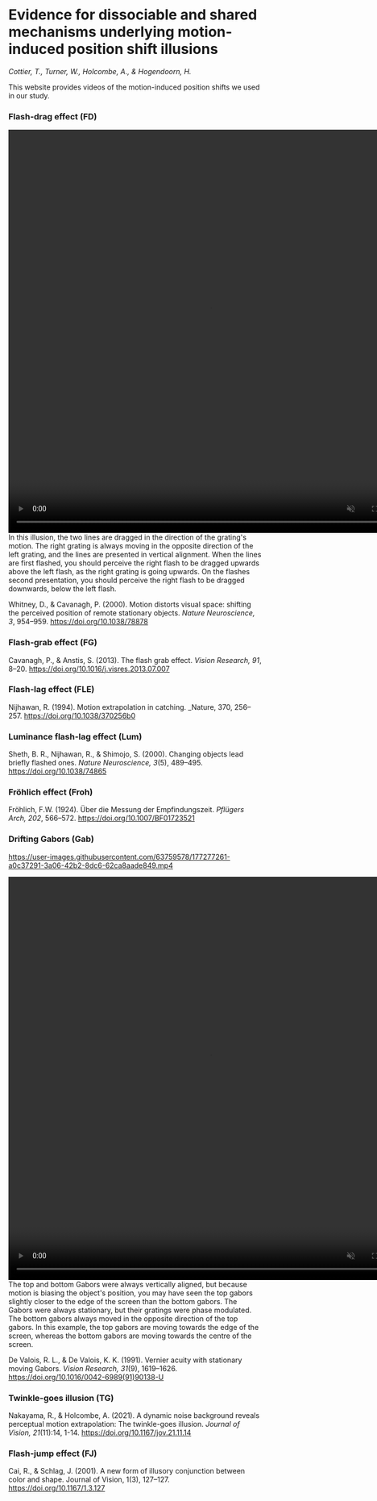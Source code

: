 # Evidence for dissociable and shared mechanisms underlying motion-induced position shift illusions
_Cottier, T., Turner, W., Holcombe, A., & Hogendoorn, H._

This website provides videos of the motion-induced position shifts we used in our study. 
	

### Flash-drag effect (FD)
<video src="https://user-images.githubusercontent.com/63759578/177237712-94ff27e7-3ae4-4894-9c56-1fd04a639a06.mp4" data-canonical-src="https://user-images.githubusercontent.com/63759578/177237712-94ff27e7-3ae4-4894-9c56-1fd04a639a06.mp4" autoplay loop='true' controls="controls" muted="muted" height="800" width="800">
</video>
In this illusion, the two lines are dragged in the direction of the grating's motion. The right grating is always moving in the opposite direction of the left grating, and the lines are presented in vertical alignment. When the lines are first flashed, you should perceive the right flash to be dragged upwards above the left flash, as the right grating is going upwards. On the flashes second presentation, you should perceive the right flash to be dragged downwards, below the left flash.  

Whitney, D., & Cavanagh, P. (2000). Motion distorts visual space: shifting the perceived position of remote stationary objects. _Nature Neuroscience,    3_, 954–959. https://doi.org/10.1038/78878

### Flash-grab effect (FG)
	

Cavanagh, P., & Anstis, S. (2013). The flash grab effect. _Vision Research, 91_, 8–20. https://doi.org/10.1016/j.visres.2013.07.007
	

### Flash-lag effect (FLE)
	

Nijhawan, R. (1994). Motion extrapolation in catching. _Nature, 370, 256–257. https://doi.org/10.1038/370256b0
	

### Luminance flash-lag effect (Lum)
	

Sheth, B. R., Nijhawan, R., & Shimojo, S. (2000). Changing objects lead briefly flashed ones. _Nature Neuroscience, 3_(5), 489–495. https://doi.org/10.1038/74865
	

### Fröhlich effect (Froh)
	

Fröhlich, F.W. (1924). Über die Messung der Empfindungszeit. _Pflügers Arch, 202_, 566–572. https://doi.org/10.1007/BF01723521
	

### Drifting Gabors (Gab)
	
https://user-images.githubusercontent.com/63759578/177277261-a0c37291-3a06-42b2-8dc6-62ca8aade849.mp4

<video src="https://user-images.githubusercontent.com/63759578/177277261-a0c37291-3a06-42b2-8dc6-62ca8aade849.mp4" autoplay loop='true' controls="controls" muted="muted" height="800" width="800">
</video>
The top and bottom Gabors were always vertically aligned, but because motion is biasing the object's position, you may have seen the top gabors slightly closer to the edge of the screen than the bottom gabors. The Gabors  were always stationary, but their gratings were phase modulated. The bottom gabors always moved in the opposite direction of the top gabors. In this example, the top gabors are moving towards the edge of the screen, whereas the bottom gabors are moving towards the centre of the screen. 


De Valois, R. L., & De Valois, K. K. (1991). Vernier acuity with stationary moving Gabors. _Vision Research, 31_(9), 1619–1626.    https://doi.org/10.1016/0042-6989(91)90138-U
	

### Twinkle-goes illusion (TG)
	

Nakayama, R., & Holcombe, A. (2021). A dynamic noise background reveals perceptual motion extrapolation: The twinkle-goes illusion. _Journal of Vision, 21_(11):14, 1-14. https://doi.org/10.1167/jov.21.11.14
	

### Flash-jump effect (FJ)
	

Cai, R., & Schlag, J. (2001). A new form of illusory conjunction between color and shape. Journal of Vision, 1(3), 127–127. https://doi.org/10.1167/1.3.127
	




